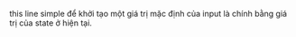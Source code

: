 this line simple để khởi tạo một giá trị mặc định của input là chính bằng giá trị của state ở hiện tại.